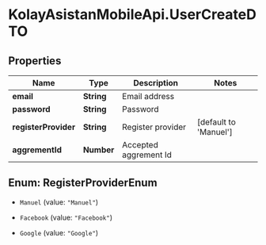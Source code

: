 # KolayAsistanMobileApi.UserCreateDTO

## Properties

Name | Type | Description | Notes
------------ | ------------- | ------------- | -------------
**email** | **String** | Email address | 
**password** | **String** | Password | 
**registerProvider** | **String** | Register provider | [default to &#39;Manuel&#39;]
**aggrementId** | **Number** | Accepted aggrement Id | 



## Enum: RegisterProviderEnum


* `Manuel` (value: `"Manuel"`)

* `Facebook` (value: `"Facebook"`)

* `Google` (value: `"Google"`)




